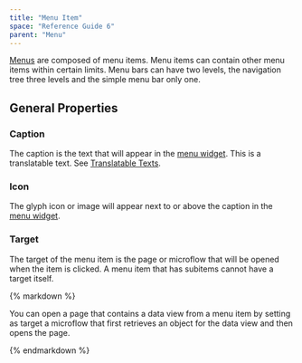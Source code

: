 ```yaml
---
title: "Menu Item"
space: "Reference Guide 6"
parent: "Menu"
---
```



[Menus](Menu) are composed of menu items. Menu items can contain other menu items within certain limits. Menu bars can have two levels, the navigation tree three levels and the simple menu bar only one.

## General Properties

### Caption

The caption is the text that will appear in the [menu widget](Menu+Widgets). This is a translatable text. See [Translatable Texts](Translatable+Texts).

### Icon

The glyph icon or image will appear next to or above the caption in the [menu widget](Menu+Widgets).

### Target

The target of the menu item is the page or microflow that will be opened when the item is clicked. A menu item that has subitems cannot have a target itself.

<div class="alert alert-success">{% markdown %}

You can open a page that contains a data view from a menu item by setting as target a microflow that first retrieves an object for the data view and then opens the page.

{% endmarkdown %}</div>
